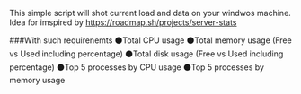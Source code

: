 This simple script will shot current load and data on your windwos machine. 
Idea for imspired by https://roadmap.sh/projects/server-stats

###With such requirenemts
  ⚫Total CPU usage
  ⚫Total memory usage (Free vs Used including percentage)
  ⚫Total disk usage (Free vs Used including percentage)
  ⚫Top 5 processes by CPU usage
  ⚫Top 5 processes by memory usage
